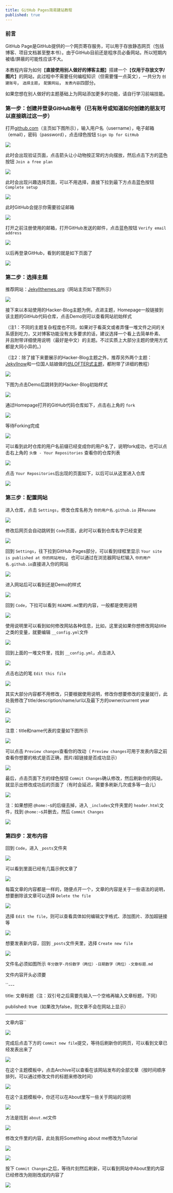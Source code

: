 ```yaml
---
title: GitHub Pages简易建站教程
published: true
---
```


### 前言

GitHub Page是GitHub提供的一个网页寄存服务，可以用于存放静态网页（包括博客、项目文档甚至整本书）。由于GitHub目前还是程序员必备网站，所以短期内被墙/屏蔽的可能性应该不大。

本教程内容为如何【**直接使用别人做好的博客主题**】搭建一个【**仅用于存放文字/图片**】的网站，此过程中不需要任何编程知识（但需要懂一点英文），一共分为 `创建账号`， `选择主题`， `配置网站`， `发表内容`四部分。

如果您想在别人做好的主题基础上为网站添加更多的功能，请自行学习前端技能。


### 第一步：创建并登录GitHub账号（已有账号或知道如何创建的朋友可以直接跳过这一步）

打开[github.com](github.com)（主页如下图所示），输入用户名（username），电子邮箱（email），密码（password），点击绿色按钮 `Sign Up for GitHub`

![](https://thesocialnetworkinbox.files.wordpress.com/2020/06/1-1.jpg?w=1024)

此时会出现验证页面，点击箭头让小动物按正常的方向摆放，然后点击下方的蓝色按钮 `Join a free plan`

![](https://thesocialnetworkinbox.files.wordpress.com/2020/06/2.jpg?w=1024)

此时会出现兴趣选择页面，可以不用选择，直接下拉到最下方点击蓝色按钮 `Complete setup`

![](https://thesocialnetworkinbox.files.wordpress.com/2020/06/3.jpg?w=1024)

此时GitHub会提示你需要验证邮箱

![](https://thesocialnetworkinbox.files.wordpress.com/2020/06/photo_2020-06-13_12-41-03.jpg?w=1024)

打开之前注册使用的邮箱，打开GitHub发送的邮件，点击蓝色按钮 `Verify email address`

![](https://thesocialnetworkinbox.files.wordpress.com/2020/06/photo_2020-06-13_14-28-43.jpg?w=956)

以后再登录GitHub，看到的就是如下页面了

![](https://thesocialnetworkinbox.files.wordpress.com/2020/06/5.jpg?w=1024)

### 第二步：选择主题

推荐网站：[Jekyllthemes.org](Jekyllthemes.org)（网站主页如下图所示）

![](https://thesocialnetworkinbox.files.wordpress.com/2020/06/6.jpg?w=1024)

接下来以本站使用的Hacker-Blog主题为例，点进主题，Homepage一般链接到该主题的GitHub代码仓库，点击Demo则可以查看网站初始样式

（注1：不同的主题复杂程度也不同，如果对于看英文或者弄懂一堆文件之间的关系感到吃力，又对博客功能没有太多要求的话，建议选择一个看上去简单朴素、
并且附带详细使用说明（最好是中文）的主题。不过实质上大部分主题的使用方式都是大同小异的。）

（注2：除了接下来要展示的Hacker-Blog主题之外，推荐另外两个主题：[Jekyllnow](https://github.com/barryclark/jekyll-now)和一位国人姑娘做的[仿LOFTER式主题](https://github.com/FromEndWorld/LOFFER)，都附带了详细的教程）


![](https://thesocialnetworkinbox.files.wordpress.com/2020/06/photo_2020-06-13_14-36-15.jpg?w=1024)

下图为点击Demo后跳转到的Hacker-Blog初始样式

![](https://thesocialnetworkinbox.files.wordpress.com/2020/06/8.jpg?w=1024)

通过Homepage打开的GitHub代码仓库如下，点击右上角的 `fork`

![](https://thesocialnetworkinbox.files.wordpress.com/2020/06/photo_2020-06-13_12-53-25.jpg?w=1024)

等待Forking完成

![](https://thesocialnetworkinbox.files.wordpress.com/2020/06/10.jpg?w=1024)

可以看到此时仓库的用户名前缀已经变成你的用户名了，说明fork成功，也可以点击右上角的 `头像 - Your Repositories` 查看你的仓库列表

![](https://thesocialnetworkinbox.files.wordpress.com/2020/06/photo_2020-06-13_12-58-52.jpg?w=1024)

点击 `Your Repositories`后出现的页面如下，以后可以从这里进入仓库

![](https://thesocialnetworkinbox.files.wordpress.com/2020/06/13.jpg?w=1024)

### 第三步：配置网站

进入仓库，点击 `Settings`，修改仓库名称为 `你的用户名.github.io` 并`Rename`

![](https://thesocialnetworkinbox.files.wordpress.com/2020/06/photo_2020-06-13_13-03-48.jpg?w=1024)

修改后网页会自动跳转到 `Code`页面，此时可以看到仓库名字已经变更

![](https://thesocialnetworkinbox.files.wordpress.com/2020/06/photo_2020-06-13_13-07-52.jpg?w=1024)

回到 `Settings`，往下拉到GitHub Pages部分，可以看到绿框里显示 `Your site is published at 你的网站地址`，
也可以通过在浏览器网址栏输入 `你的用户名.github.io`直接进入你的网站

![](https://thesocialnetworkinbox.files.wordpress.com/2020/06/16.jpg?w=1024)

进入网站后可以看到还是Demo的样式

![](https://thesocialnetworkinbox.files.wordpress.com/2020/06/photo_2020-06-13_13-12-53.jpg?w=1024)

回到 `Code`，下拉可以看到 `README.md`里的内容，一般都是使用说明

![](https://thesocialnetworkinbox.files.wordpress.com/2020/06/18.jpg?w=1024)

使用说明里可以看到如何修改网站各种信息，比如，这里说如果你想修改网站title之类的变量，就要编辑 `__config.yml`文件

![](https://thesocialnetworkinbox.files.wordpress.com/2020/06/19.jpg?w=1024)

回到上面的一堆文件里，找到 `__config.yml`，点击进入

![](https://thesocialnetworkinbox.files.wordpress.com/2020/06/photo_2020-06-13_13-20-15.jpg?w=1024)

点击右边的笔 `Edit this file`

![](https://thesocialnetworkinbox.files.wordpress.com/2020/06/photo_2020-06-13_13-27-22.jpg?w=1024)

其实大部分内容都不用修改，只要根据使用说明，修改你想要修改的变量就行，此处我修改了title/description/name/url以及最下方的owner/current year

![](https://thesocialnetworkinbox.files.wordpress.com/2020/06/23.jpg?w=1024)

![](https://thesocialnetworkinbox.files.wordpress.com/2020/06/24.jpg?w=1024)

注意：title和name代表的变量如下图所示

![](https://thesocialnetworkinbox.files.wordpress.com/2020/06/photo_2020-06-13_13-33-15.jpg?w=1024)

可以点击 `Preview changes`查看你的改动（ `Preview changes`可用于发表内容之前查看你想要的格式是否正确，图片/超链接是否成功显示）

![](https://thesocialnetworkinbox.files.wordpress.com/2020/06/25.jpg?w=1024)

最后，点击页面下方的绿色按钮 `Commit Changes`确认修改，然后刷新你的网站，就显示出修改成功后的页面了（有时会延迟，需要多刷新几次或多等一会儿）

![](https://thesocialnetworkinbox.files.wordpress.com/2020/06/26.jpg?w=1024)

注：如果想把 `@home:~$`的后缀去掉，进入 `_includes`文件夹里的 `header.html`文件，找到 `@home:~$`并删去，然后 `Commit Changes`

![](https://thesocialnetworkinbox.files.wordpress.com/2020/06/41-1.jpg?w=1024)

### 第四步：发布内容

回到 `Code`，进入 `_posts`文件夹

![](https://thesocialnetworkinbox.files.wordpress.com/2020/06/photo_2020-06-13_13-44-23.jpg?w=1024)

可以看到里面已经有几篇示例文章了

![](https://thesocialnetworkinbox.files.wordpress.com/2020/06/28.jpg?w=1024)

每篇文章的内容都是一样的，随便点开一个，文章的内容是关于一些语法的说明，想要删除该文章可以选择 `Delete the file`

![](https://thesocialnetworkinbox.files.wordpress.com/2020/06/photo_2020-06-13_13-50-14.jpg?w=1024)

选择 `Edit the file`，则可以查看具体如何编辑文字格式、添加图片、添加超链接等

![](https://thesocialnetworkinbox.files.wordpress.com/2020/06/30.jpg?w=1024)

想要发表新内容，回到 `_posts`文件夹里，选择 `Create new file`

![](https://thesocialnetworkinbox.files.wordpress.com/2020/06/photo_2020-06-13_14-04-18.jpg?w=1024)

文件名必须如图所示 `年分数字-月份数字（两位）-日期数字（两位）-文章标题.md`

文件内容开头必须要

``---

title: 文章标题（注：双引号之后需要先输入一个空格再输入文章标题，下同）

published: true（如果改为false，则文章不会在网站上显示）

---

文章内容``

![](https://thesocialnetworkinbox.files.wordpress.com/2020/06/32.jpg?w=1024)

完成后点击下方的 `Commit new file`提交，等待后刷新你的网页，可以看到文章已经发表出来了

![](https://thesocialnetworkinbox.files.wordpress.com/2020/06/33.jpg?w=1024)

在这个主题模板中，点击Archive可以查看在该网站发布的全部文章（按时间顺序排列，可以通过修改文件的标题来修改时间）

![](https://thesocialnetworkinbox.files.wordpress.com/2020/06/34.jpg?w=1024)

在这个主题模板中，你还可以在About里写一些关于网站的说明

![](https://thesocialnetworkinbox.files.wordpress.com/2020/06/35.jpg?w=1024)

方法是找到 `about.md`文件

![](https://thesocialnetworkinbox.files.wordpress.com/2020/06/photo_2020-06-13_14-11-02.jpg?w=1024)

修改文件里的内容，此处我将Something about me修改为Tutorial

![](https://thesocialnetworkinbox.files.wordpress.com/2020/06/40.jpg?w=1024)

![](https://thesocialnetworkinbox.files.wordpress.com/2020/06/41.jpg?w=1024)

按下 `Commit Changes`之后，等待片刻然后刷新，可以看到网站中About里的内容已经修改为刚刚改成的内容了

![](https://thesocialnetworkinbox.files.wordpress.com/2020/06/40-1.jpg?w=1024)
